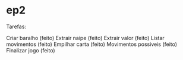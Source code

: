 # ep2

Tarefas:

Criar baralho (feito)
Extrair naipe (feito)
Extrair valor (feito)
Listar movimentos (feito)
Empilhar carta (feito)
Movimentos possiveis (feito)
Finalizar jogo (feito)